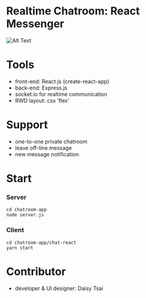 # Realtime Chatroom: React Messenger  

![Alt Text](https://imgur.com/jO8pYrv.gif)


# Tools
- front-end: React.js (create-react-app)
- back-end: Express.js
- socket.io for realtime communication
- RWD layout: css 'flex' 

# Support
- one-to-one private chatroom
- leave off-line message
- new message notification

# Start 
### Server
```
cd chatroom-app
node server.js
```

### Client
```
cd chatroom-app/chat-react
yarn start
```
# Contributor
- developer & UI designer: Daisy Tsai


